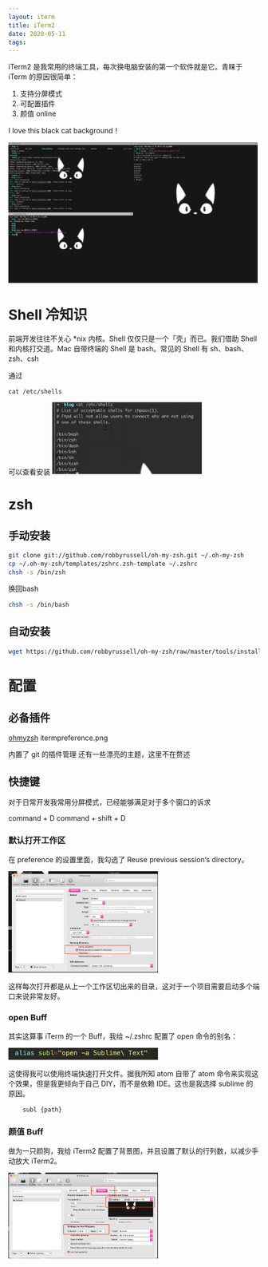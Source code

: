 ```yaml
---
layout: iterm
title: iTerm2
date: 2020-05-11
tags:
---
```


iTerm2 是我常用的终端工具，每次换电脑安装的第一个软件就是它。青睐于 iTerm 的原因很简单：

1. 支持分屏模式
2. 可配置插件
3. 颜值 online

I love this black cat background！

<img src="/images/iterm.png"  width="500px"/>

# Shell 冷知识

前端开发往往不关心 *nix 内核。Shell 仅仅只是一个「壳」而已。我们借助 Shell 和内核打交道。Mac 自带终端的 Shell 是 bash。常见的 Shell 有 sh、bash、zsh、csh

通过

```
cat /etc/shells
```

可以查看安装
<img src="/images/cat.png"  width="300px"/>

# zsh
## 手动安装
```sh
git clone git://github.com/robbyrussell/oh-my-zsh.git ~/.oh-my-zsh
cp ~/.oh-my-zsh/templates/zshrc.zsh-template ~/.zshrc
chsh -s /bin/zsh
```

换回bash

```sh
chsh -s /bin/bash
```

## 自动安装
```sh
wget https://github.com/robbyrussell/oh-my-zsh/raw/master/tools/install.sh -O - | sh
```

# 配置

## 必备插件
[ohmyzsh](https://github.com/ohmyzsh/ohmyzsh)
itermpreference.png

内置了 git 的插件管理 还有一些漂亮的主题，这里不在赘述

## 快捷键

对于日常开发我常用分屏模式，已经能够满足对于多个窗口的诉求

command + D
command + shift + D

### 默认打开工作区


在 preference 的设置里面，我勾选了 Reuse previous session‘s directory。

<img src="/images/itermpreference.png"  width="300px"/>

这样每次打开都是从上一个工作区切出来的目录，这对于一个项目需要启动多个端口来说非常友好。

### open Buff

其实这算事 iTerm 的一个 Buff，我给 ~/.zshrc 配置了 open 命令的别名：

<img src="/images/itermalias.png"  width="300px"/>

这使得我可以使用终端快速打开文件。据我所知 atom 自带了 atom 命令来实现这个效果，但是我更倾向于自己 DIY，而不是依赖 IDE。这也是我选择 sublime 的原因。

```sh
	subl {path}
```

### 颜值 Buff

做为一只颜狗，我给 iTerm2 配置了背景图，并且设置了默认的行列数，以减少手动放大 iTerm2。

<img src="/images/itermbg.png"  width="300px"/>
